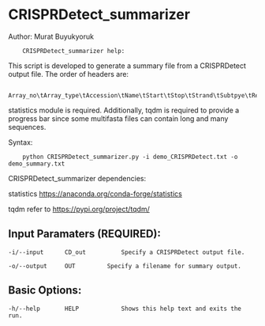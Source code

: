 # CRISPRDetect_summarizer

Author: Murat Buyukyoruk

        CRISPRDetect_summarizer help:

This script is developed to generate a summary file from a CRISPRDetect output file. The order of headers are:
    
        Array_no\tArray_type\tAccession\tName\tStart\tStop\tStrand\tSubtpye\tRepeat_occurence\tRepeat_length\tMedian_Spacer_lengt\tStd_Spacer_length\tRepeat_seq\tScore

statistics module is required. Additionally, tqdm is required to provide a progress bar since some multifasta files can contain long and many sequences.
        
Syntax:

        python CRISPRDetect_summarizer.py -i demo_CRISPRDetect.txt -o demo_summary.txt

CRISPRDetect_summarizer dependencies:

statistics                      https://anaconda.org/conda-forge/statistics

tqdm                            refer to https://pypi.org/project/tqdm/
	
Input Paramaters (REQUIRED):
----------------------------
	-i/--input		CD_out			Specify a CRISPRDetect output file.

	-o/--output		OUT			Specify a filename for summary output.
	
Basic Options:
--------------
	-h/--help		HELP			Shows this help text and exits the run.
